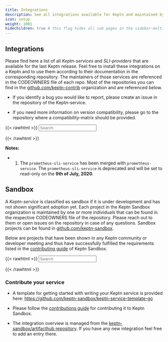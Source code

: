```yaml
---
title: Integrations
description: See all integrations available for Keptn and maintained by the community.
icon: setup
weight: 1001
hidechildren: true # this flag hides all sub pages in the sidebar-multicard.html
---
```


## Integrations

Please find here a list of all *Keptn-services* and *SLI-providers* that are available for the last Keptn release. Feel free to install these integrations on a Keptn and to use them according to their documentation in the corresponding repository. The maintainers of those services are referenced in the CODEOWNERS file of each repo. Most of the repositories you can find in the [github.com/keptn-contrib](https://github.com/keptn-contrib) organization and are referenced below.

- If you identify a bug you would like to report, please create an issue in the repository of the Keptn-service. 

- If you need more information on version compatibility, please go to the repository where a compatibility-matrix should be provided.

{{< rawhtml >}}
<input id="contib-services-search" type="text" placeholder="Search">
<script type="text/javascript">
    const input = document.getElementById("contib-services-search");
    const groups = document.getElementsByClassName('artifacthub-widget-group');
    
    const inputHandler = function(e) {
      const search = input.value.toLowerCase();
      groups[0].dataset.url = `https://staging.artifacthub.io/packages/search?kind=10&sort=relevance${e.target.value !== '' ? `&ts_query_web=contrib,${e.target.value}` : '&ts_query_web=contrib'}`;
    }
      
    input.addEventListener('input', inputHandler)
</script>
<div class="artifacthub-widget-group" data-url="https://staging.artifacthub.io/packages/search?kind=10&sort=relevance&page=1&ts_query_web=contrib" data-theme="light" data-header="false" data-color="#417598" data-stars="false" data-responsive="true" data-loading="true"></div><script async src="https://artifacthub.io/artifacthub-widget.js"></script>
{{< /rawhtml >}}

**Notes:**

* 1) The `prometheus-sli-service` has been merged with `prometheus-service`. The `prometheus-sli-service` is deprecated and will be set to read-only on the **9th of July, 2020**.

## Sandbox

A *Keptn-service* is classified as sandbox if it is under development and has not shown significant adoption yet. 
Each project in the Keptn Sandbox organization is maintained by one or more individuals that can be found in the respective CODEOWNERS file of the repository. Please reach out to them or open issues on the repository in case of any questions.
Sandbox projects can be found in [github.com/keptn-sandbox](https://github.com/keptn-sandbox).

Below are projects that have been shown in any Keptn community or developer meeting and thus have successfully fulfilled the requirements listed in the [contributing guide](https://github.com/keptn-sandbox/contributing) of Keptn Sandbox. 

{{< rawhtml >}}
<input id="sandbox-services-search" type="text" placeholder="Search">
<script type="text/javascript">
    const sandboxInput = document.getElementById("sandbox-services-search");
    
    const inputHandler2 = function(e) {
      const search = sandboxInput.value.toLowerCase();
      groups[1].dataset.url = `https://staging.artifacthub.io/packages/search?kind=10&sort=relevance${e.target.value !== '' ? `&ts_query_web=sandbox,${e.target.value}` : '&ts_query_web=sandbox'}`;
    }
      
    sandboxInput.addEventListener('input', inputHandler2)
</script>
<div class="artifacthub-widget-group" data-url="https://staging.artifacthub.io/packages/search?kind=10&sort=relevance&page=1&ts_query_web=sandbox" data-theme="light" data-header="false" data-color="#417598" data-stars="false" data-responsive="true" data-loading="true"></div><script async src="https://artifacthub.io/artifacthub-widget.js"></script>
{{< /rawhtml >}}

### Contribute your service

* A template for getting started with writing your Keptn service is provided here: https://github.com/keptn-sandbox/keptn-service-template-go

* Please follow the [contributions guide](https://github.com/keptn-sandbox/contributing) for contributing it to Keptn Sandbox.

* The integration overview is managed from the [keptn-sandbox/artifacthub repository](https://github.com/keptn-sandbox/artifacthub). If you have any new integration feel free to add an entry there.